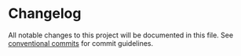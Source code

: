 # Changelog
All notable changes to this project will be documented in this file. See [conventional commits](https://www.conventionalcommits.org/) for commit guidelines.

